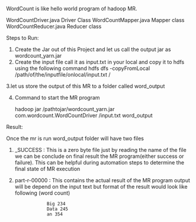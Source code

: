 
WordCount is like hello world program of hadoop MR.

WordCountDriver.java	 Driver Class 
WordCountMapper.java	 Mapper class 
WordCountReducer.java  Reducer class


Steps to Run:

1. Create the Jar out of this Project and let us call the output jar as wordcount_yarn.jar
2. Create the input file call it as input.txt in your local and copy it to hdfs using the following command
    hdfs dfs -copyFromLocal /path/of/the/inputfile/onlocal/input.txt /
    
3.let us store the output of this MR to a folder called word_output

4. Command to start the MR program

     hadoop jar /pathtojar/wordcount_yarn.jar com.wordcount.WordCountDriver /input.txt word_output
     
     
     
  Result:
  
  Once the mr is run word_output folder will have two files

  1. _SUCCESS   : This is a zero byte file just by reading the name of the file we can be conclude on final result                                the MR program(either success or failure). This can be helpful during automation steps to determine the                       final state of MR execution
  
  2. part-r-00000  : This contains the actual result of the MR program 
                     output will be depend on the input text but format of the result would look like following (word  count)
    
                     Big 234
                     Data 245
                     an 354
    
